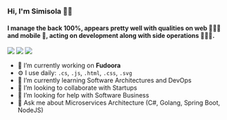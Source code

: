 <!-- ** ### Hi there 👋 -->

### Hi, I'm Simisola 👋🏾 <!--🧔 -->
#### I manage the back 100%, appears pretty well with qualities on web 👨🏿‍💻 and mobile 📱, acting on development along with side operations 👷🏿‍♂️.
[![](https://img.shields.io/badge/LinkedIn-bolajioyeneye-blue)](https://www.linkedin.com/in/bolajioyeneye/)
[![](https://img.shields.io/badge/Gmail-simisola.oyeneye%40gmail.com-red)](mailto:simisola.oyeneye@gmail.com)
[![](https://img.shields.io/badge/Skype-live:ibrahim.oyeneye-blue)](live:ibrahim.oyeneye)

<!--
**bioyeneye/bioyeneye** is a ✨ _special_ ✨ repository because its `README.md` (this file) appears on your GitHub profile.
[![](https://img.shields.io/badge/HackerRank-bioyeneye-brightgreen)](https://www.hackerrank.com/bioyeneye)
-->

- 🏢 I’m currently working on **Fudoora**
- ⚙️ I use daily: `.cs`, `.js`, `.html`, `.css`, `.svg`
- 🌱 I’m currently learning Software Architectures and DevOps
- 👯 I’m looking to collaborate with Startups
- 🤔 I’m looking for help with Software Business
- 💬 Ask me about Microservices Architecture (C#, Golang, Spring Boot, NodeJS)

<!-- ***
- 📫 How to reach me: 
- 😄 Pronouns: ...
- ⚡ Fun fact: ...
-->

